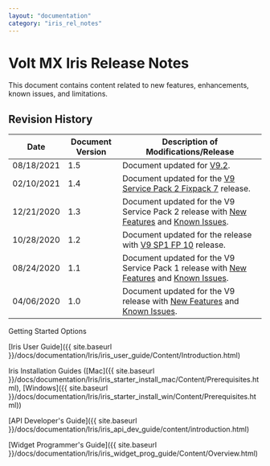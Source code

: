 ```yaml
---
layout: "documentation"
category: "iris_rel_notes"
---
```

                   

Volt MX Iris Release Notes
==========================

This document contains content related to new features, enhancements, known issues, and limitations.

Revision History
----------------

  
| **Date** | **Document Version** | **Description of Modifications/Release** |
| --- | --- | --- |
| 08/18/2021 | 1.5 | Document updated for [V9.2](V92.html).
| 02/10/2021 | 1.4 | Document updated for the [V9 Service Pack 2 Fixpack 7](V9SP2FP7.html#new-features-and-enhancements-in-v9-sp2-fixpack-7) release. |
| 12/21/2020 | 1.3 | Document updated for the V9 Service Pack 2 release with [New Features](V9SP2.html#new-features-and-enhancements-in-v9-service-pack-2) and [Known Issues](V9SP2_Known_Issues.html#top). |
| 10/28/2020 | 1.2 | Document updated for the release with [V9 SP1 FP 10](V9SP1.html#v9sp1-fixpack-10-features) release. |
| 08/24/2020 | 1.1 | Document updated for the V9 Service Pack 1 release with [New Features](V9SP1.html#new-features-and-enhancements-in-v9-service-pack-1) and [Known Issues](V9-SP1_Known_Issues.html#top). |
| 04/06/2020 | 1.0 | Document updated for the V9 release with [New Features](V9.html#new-features-and-enhancements-in-v9) and [Known Issues](V9_Known_Issues.html#limitations-and-known-issues-in-v9). |

Getting Started Options

[Iris User Guide]({{ site.baseurl }}/docs/documentation/Iris/iris_user_guide/Content/Introduction.html)

Iris Installation Guides ([Mac]({{ site.baseurl }}/docs/documentation/Iris/iris_starter_install_mac/Content/Prerequisites.html), [Windows]({{ site.baseurl }}/docs/documentation/Iris/iris_starter_install_win/Content/Prerequisites.html))

[API Developer's Guide]({{ site.baseurl }}/docs/documentation/Iris/iris_api_dev_guide/content/introduction.html)

[Widget Programmer's Guide]({{ site.baseurl }}/docs/documentation/Iris/iris_widget_prog_guide/Content/Overview.html)
